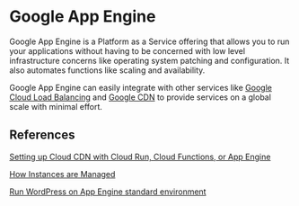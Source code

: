 # Google App Engine
Google App Engine is a Platform as a Service offering that allows you to run your applications without having to be concerned with low level infrastructure concerns like operating system patching and configuration. It also automates functions like scaling and availability.

Google App Engine can easily integrate with other services like [Google Cloud Load Balancing](./cloud-load-balancing.md) and [Google CDN](cloud-cdn.md) to provide services on a global scale with minimal effort.

## References

[Setting up Cloud CDN with Cloud Run, Cloud Functions, or App Engine](https://cloud.google.com/cdn/docs/setting-up-cdn-with-serverless)

[How Instances are Managed](https://cloud.google.com/appengine/docs/standard/php7/how-instances-are-managed)

[Run WordPress on App Engine standard environment](https://cloud.google.com/community/tutorials/run-WordPress-on-appengine-standard)